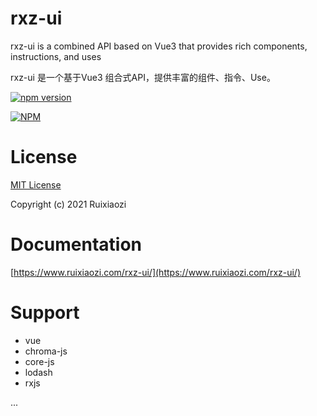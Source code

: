 # rxz-ui

rxz-ui is a combined API based on Vue3 that provides rich components, instructions, and uses

rxz-ui 是一个基于Vue3 组合式API，提供丰富的组件、指令、Use。

[![npm version](https://badge.fury.io/js/rxz-ui.svg)](https://badge.fury.io/js/rxz-ui)

[![NPM](https://nodei.co/npm/rxz-ui.png)](https://nodei.co/npm/rxz-ui/)

# License

[MIT License](./LICENSE)

Copyright (c) 2021 Ruixiaozi


# Documentation

[https://www.ruixiaozi.com/rxz-ui/](https://www.ruixiaozi.com/rxz-ui/)

# Support

+ vue
+ chroma-js
+ core-js
+ lodash
+ rxjs

...